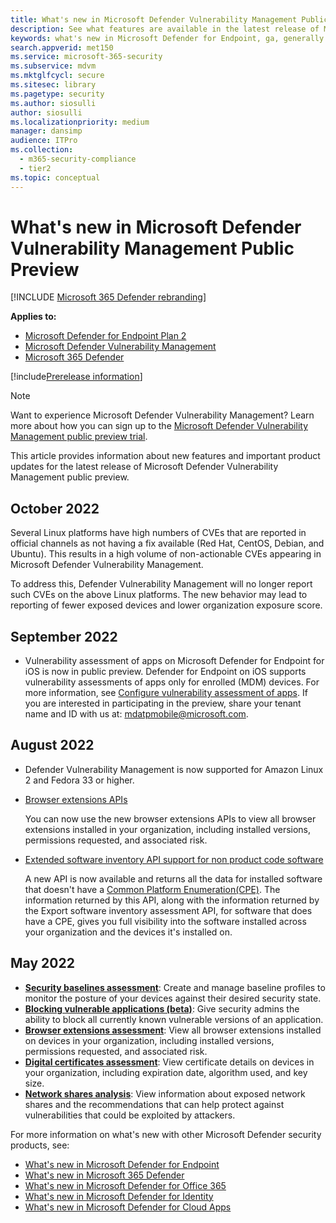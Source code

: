 ```yaml
---
title: What's new in Microsoft Defender Vulnerability Management Public Preview
description: See what features are available in the latest release of Microsoft Defender for Vulnerability Management public preview.
keywords: what's new in Microsoft Defender for Endpoint, ga, generally available, capabilities, available, new
search.appverid: met150
ms.service: microsoft-365-security
ms.subservice: mdvm
ms.mktglfcycl: secure
ms.sitesec: library
ms.pagetype: security
ms.author: siosulli
author: siosulli
ms.localizationpriority: medium
manager: dansimp
audience: ITPro
ms.collection:
  - m365-security-compliance
  - tier2
ms.topic: conceptual
---
```


# What's new in Microsoft Defender Vulnerability Management Public Preview

[!INCLUDE [Microsoft 365 Defender rebranding](../../includes/microsoft-defender.md)]

**Applies to:**

- [Microsoft Defender for Endpoint Plan 2](https://go.microsoft.com/fwlink/?linkid=2154037)
- [Microsoft Defender Vulnerability Management](index.yml)
- [Microsoft 365 Defender](https://go.microsoft.com/fwlink/?linkid=2118804)

[!include[Prerelease information](../../includes/prerelease.md)]

> [!NOTE]
> Want to experience Microsoft Defender Vulnerability Management? Learn more about how you can sign up to the [Microsoft Defender Vulnerability Management public preview trial](../defender-vulnerability-management/get-defender-vulnerability-management.md).

This article provides information about new features and important product updates for the latest release of Microsoft Defender Vulnerability Management public preview.

## October 2022

Several Linux platforms have high numbers of CVEs that are reported in official channels as not having a fix available (Red Hat, CentOS, Debian, and Ubuntu). This results in a high volume of non-actionable CVEs appearing in Microsoft Defender Vulnerability Management.

To address this, Defender Vulnerability Management will no longer report such CVEs on the above Linux platforms. The new behavior may lead to reporting of fewer exposed devices and lower organization exposure score.

## September 2022

- Vulnerability assessment of apps on Microsoft Defender for Endpoint for iOS is now in public preview. Defender for Endpoint on iOS supports vulnerability assessments of apps only for enrolled (MDM) devices. For more information, see [Configure vulnerability assessment of apps](/microsoft-365/security/defender-endpoint/ios-configure-features#configure-vulnerability-assessment-of-apps). If you are interested in participating in the preview, share your tenant name and ID with us at: [mdatpmobile@microsoft.com](mailto:mdatpmobile@microsoft.com).

## August 2022

- Defender Vulnerability Management is now supported for Amazon Linux 2 and Fedora 33 or higher.

- [Browser extensions APIs](../defender-endpoint/get-assessment-browser-extensions.md)

  You can now use the new browser extensions APIs to view all browser extensions installed in your organization, including installed versions, permissions requested,  and associated risk.

- [Extended software inventory API support for non product code software](../defender-endpoint/get-assessment-non-cpe-software-inventory.md)

  A new API is now available and returns all the data for installed software that doesn't have a [Common Platform Enumeration(CPE)](https://nvd.nist.gov/products/cpe). The information returned by this API, along with the information returned by the Export software inventory assessment API, for software that does have a CPE, gives you full visibility into the software installed across your organization and the devices it's installed on.

## May 2022

- **[Security baselines assessment](tvm-security-baselines.md)**: Create and manage baseline profiles to monitor the posture of your devices against their desired security state.
- **[Blocking vulnerable applications (beta)](tvm-block-vuln-apps.md)**: Give security admins the ability to block all currently known vulnerable versions of an application.
- **[Browser extensions assessment](tvm-browser-extensions.md)**: View all browser extensions installed on devices in your organization, including installed versions, permissions requested, and associated risk.
- **[Digital certificates assessment](tvm-certificate-inventory.md)**: View certificate details on devices in your organization, including expiration date, algorithm used, and key size.
- **[Network shares analysis](tvm-network-share-assessment.md)**: View information about exposed network shares and the recommendations that can help protect against vulnerabilities that could be exploited by attackers.

For more information on what's new with other Microsoft Defender security products, see:

- [What's new in Microsoft Defender for Endpoint](../defender-endpoint/whats-new-in-microsoft-defender-endpoint.md)
- [What's new in Microsoft 365 Defender](../defender/whats-new.md)
- [What's new in Microsoft Defender for Office 365](../office-365-security/whats-new-in-defender-for-office-365.md)
- [What's new in Microsoft Defender for Identity](/defender-for-identity/whats-new)
- [What's new in Microsoft Defender for Cloud Apps](/cloud-app-security/release-notes)
